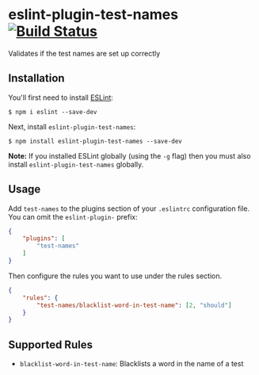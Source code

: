 # eslint-plugin-test-names [![Build Status](https://travis-ci.org/DanielMSchmidt/eslint-plugin-test-names.svg?branch=master)](https://travis-ci.org/DanielMSchmidt/eslint-plugin-test-names)

Validates if the test names are set up correctly

## Installation

You'll first need to install [ESLint](http://eslint.org):

```
$ npm i eslint --save-dev
```

Next, install `eslint-plugin-test-names`:

```
$ npm install eslint-plugin-test-names --save-dev
```

**Note:** If you installed ESLint globally (using the `-g` flag) then you must also install `eslint-plugin-test-names` globally.

## Usage

Add `test-names` to the plugins section of your `.eslintrc` configuration file. You can omit the `eslint-plugin-` prefix:

```json
{
    "plugins": [
        "test-names"
    ]
}
```


Then configure the rules you want to use under the rules section.

```json
{
    "rules": {
        "test-names/blacklist-word-in-test-name": [2, "should"]
    }
}
```

## Supported Rules

- `blacklist-word-in-test-name`: Blacklists a word in the name of a test
